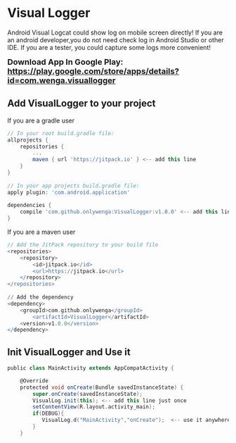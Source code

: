 Visual Logger
=============
Android Visual Logcat could show log on mobile screen directly! If you are an android developer,you do not need check log in Android Studio or other IDE. If you are a tester, you could capture some logs more convenient!

**<font size="+1">Download App In Google Play: https://play.google.com/store/apps/details?id=com.wenga.visuallogger</font>**

Add VisualLogger to your project
--------------------------------
If you are a gradle user
```groovy
// In your root build.gradle file:
allprojects {
	repositories {
		...
		maven { url 'https://jitpack.io' } <-- add this line
	}
}
 
// In your app projects build.gradle file:
apply plugin: 'com.android.application'
 
dependencies {
    compile 'com.github.onlywenga:VisualLogger:v1.0.0' <-- add this line
}
```

If you are a maven user
```groovy
// Add the JitPack repository to your build file
<repositories>
	<repository>
		<id>jitpack.io</id>
		<url>https://jitpack.io</url>
	</repository>
</repositories>
 
// Add the dependency
<dependency>
    <groupId>com.github.onlywenga</groupId>
        <artifactId>VisualLogger</artifactId>
    <version>v1.0.0</version>
</dependency>
```

Init VisualLogger and Use it
----------------------------
```groovy
public class MainActivity extends AppCompatActivity {

    @Override
    protected void onCreate(Bundle savedInstanceState) {
        super.onCreate(savedInstanceState);
        VisualLog.init(this); <-- add this line just once
        setContentView(R.layout.activity_main);
        if(DEBUG){
           VisualLog.d("MainActivity","onCreate");  <-- use it anywhere you want 
        }
    }
```
